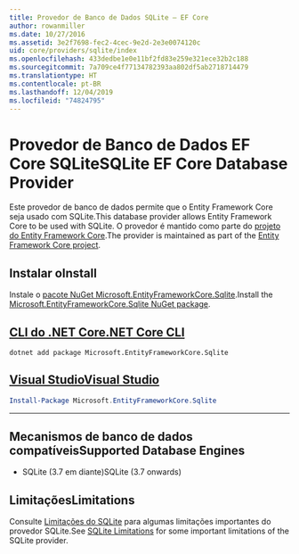 ```yaml
---
title: Provedor de Banco de Dados SQLite – EF Core
author: rowanmiller
ms.date: 10/27/2016
ms.assetid: 3e2f7698-fec2-4cec-9e2d-2e3e0074120c
uid: core/providers/sqlite/index
ms.openlocfilehash: 433dedbe1e0e11bf2fd83e259e321ece32b2c188
ms.sourcegitcommit: 7a709ce4f77134782393aa802df5ab2718714479
ms.translationtype: HT
ms.contentlocale: pt-BR
ms.lasthandoff: 12/04/2019
ms.locfileid: "74824795"
---
```

# <a name="sqlite-ef-core-database-provider"></a><span data-ttu-id="cc838-102">Provedor de Banco de Dados EF Core SQLite</span><span class="sxs-lookup"><span data-stu-id="cc838-102">SQLite EF Core Database Provider</span></span>

<span data-ttu-id="cc838-103">Este provedor de banco de dados permite que o Entity Framework Core seja usado com SQLite.</span><span class="sxs-lookup"><span data-stu-id="cc838-103">This database provider allows Entity Framework Core to be used with SQLite.</span></span> <span data-ttu-id="cc838-104">O provedor é mantido como parte do [projeto do Entity Framework Core](https://github.com/aspnet/EntityFrameworkCore).</span><span class="sxs-lookup"><span data-stu-id="cc838-104">The provider is maintained as part of the [Entity Framework Core project](https://github.com/aspnet/EntityFrameworkCore).</span></span>

## <a name="install"></a><span data-ttu-id="cc838-105">Instalar o</span><span class="sxs-lookup"><span data-stu-id="cc838-105">Install</span></span>

<span data-ttu-id="cc838-106">Instale o [pacote NuGet Microsoft.EntityFrameworkCore.Sqlite](https://www.nuget.org/packages/Microsoft.EntityFrameworkCore.Sqlite/).</span><span class="sxs-lookup"><span data-stu-id="cc838-106">Install the [Microsoft.EntityFrameworkCore.Sqlite NuGet package](https://www.nuget.org/packages/Microsoft.EntityFrameworkCore.Sqlite/).</span></span>

## <a name="net-core-clitabdotnet-core-cli"></a>[<span data-ttu-id="cc838-107">CLI do .NET Core</span><span class="sxs-lookup"><span data-stu-id="cc838-107">.NET Core CLI</span></span>](#tab/dotnet-core-cli)

```dotnetcli
dotnet add package Microsoft.EntityFrameworkCore.Sqlite
```

## <a name="visual-studiotabvs"></a>[<span data-ttu-id="cc838-108">Visual Studio</span><span class="sxs-lookup"><span data-stu-id="cc838-108">Visual Studio</span></span>](#tab/vs)

``` powershell
Install-Package Microsoft.EntityFrameworkCore.Sqlite
```

***

## <a name="supported-database-engines"></a><span data-ttu-id="cc838-109">Mecanismos de banco de dados compatíveis</span><span class="sxs-lookup"><span data-stu-id="cc838-109">Supported Database Engines</span></span>

* <span data-ttu-id="cc838-110">SQLite (3.7 em diante)</span><span class="sxs-lookup"><span data-stu-id="cc838-110">SQLite (3.7 onwards)</span></span>

## <a name="limitations"></a><span data-ttu-id="cc838-111">Limitações</span><span class="sxs-lookup"><span data-stu-id="cc838-111">Limitations</span></span>

<span data-ttu-id="cc838-112">Consulte [Limitações do SQLite](limitations.md) para algumas limitações importantes do provedor SQLite.</span><span class="sxs-lookup"><span data-stu-id="cc838-112">See [SQLite Limitations](limitations.md) for some important limitations of the SQLite provider.</span></span>
